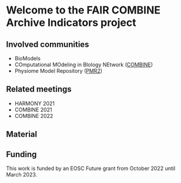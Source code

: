 # Welcome to the FAIR COMBINE Archive Indicators project


## Involved communities
* BioModels
* COmputational MOdeling in BIology NEtwork ([COMBINE](https://combine-org.github.io/))
* Physiome Model Repository ([PMR2](https://models.physiomeproject.org/))

## Related meetings

* HARMONY 2021
* COMBINE 2021
* COMBINE 2022

## Material 

## Funding
This work is funded by an EOSC Future grant from October 2022 until March 2023. 
